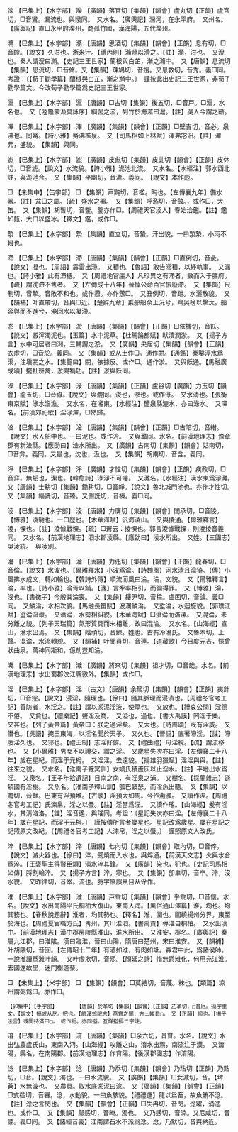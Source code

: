 <!-- { "loadSidebar": true } -->
滦	【巳集上】【水字部】	灤	【廣韻】落官切【集韻】【韻會】盧丸切【正韻】盧官切，□音鸞。漏流也。與灓同。　又水名。【廣輿記】灤河，在永平府。　又州名。【廣輿記】直□永平府灤州，商孤竹國，漢海陽，五代灤州。

滫	【巳集上】【水字部】	滫	【唐韻】思酒切【集韻】【韻會】【正韻】息有切，□音醙。【說文】久泔也。淅米汁。【禮內則】滫瀡以滑之。【註】滫，泔也。　又溲也。秦人謂溲曰滫。【史記三王世家】蘭根與白芷，漸之滫中。　又【唐韻】息流切【集韻】思流切，□音脩。又【集韻】疎鳩切，音搜。又息救切，音秀。義□同。考證：〔【荀子勸學篇】蘭根與白芷，漸之滫中。〕　謹按此出史記三王世家，非荀子勸學篇文。今改荀子勸學篇爲史記三王世家。 

滬	【巳集上】【水字部】	滬	【唐韻】□古切【集韻】後五切，□音戸。□滬，水名也。　又【陸龜蒙漁具詠序】綱罟之流，列竹於海澨曰滬。【註】吳人今謂之籪。

滭	【巳集上】【水字部】	滭	【廣韻】【集韻】【韻會】【正韻】□壁吉切，音必。泉沸也。同觱。【詩小雅】觱沸檻泉。　又【司馬相如上林賦】滭弗宓汨。【註】滭弗，盛貌。　【集韻】與同。

滮	【巳集上】【水字部】	滮	【廣韻】皮彪切【集韻】皮虬切【韻會】【正韻】皮休切，□音淲。【說文】水流貌。【詩小雅】滮池北流。　又水名。【水經注】郭水西北註，與滮池合。　又【集韻】平幽切，音瀌。義同。　【說文】本作彪。

□	【未集中】【缶字部】	□	【集韻】戸黤切，音檻。陶也。【左傳襄九年】備水器。【註】盆□之屬。【疏】盛水之器。　又【集韻】呼濫切，音斂。，或作□，大缶。　又【集韻】胡暫切，音鑒。鑒亦作□。【周禮天官淩人】春始治鑑。【註】鑑如甀，大口以盛冰。【釋文】鑑，或作□。

漐	【巳集上】【水字部】	漐	【集韻】直立切，音蟄。汗出貌。一曰漐漐，小雨不輟也。

滯	【巳集上】【水字部】	滯	【唐韻】【集韻】【韻會】【正韻】□直例切，音彘。【說文】凝也。【周語】震雷出滯。　又積也。【魯語】敢告滯積，以紓執事。　又漏也。【詩小雅】此有滯穗。　又【周禮地官廛人】凡珍異之有滯者，斂而入于膳府。【疏】謂沈滯不售者。　又【左傳成十八年】晉悼公命百官振廢滯。　又【集韻】尺制切，音摯。音敗不和也。或作懘。亦作慸□。　又丑例切，音跇。水灑散貌。　又【韻補】叶直帶切，音與□近。【楚辭九章】乗舲船余上沅兮，齊吳榜以擊汰。船容與而不進兮，淹回水以凝滯。

淤	【巳集上】【水字部】	淤	【唐韻】【集韻】【韻會】【正韻】□依據切，音飫。【說文】澱滓濁泥也。【玉篇】水中泥草。【杜篤論都賦】畎瀆潤淤。　又【揚子方言】水中可居者曰洲，三輔謂之淤。　又【廣韻】央居切【集韻】【韻會】【正韻】衣虛切，□音於。義同。　又【集韻】或从土作□。通作閼。【通鑑】秦鑿涇水爲渠，注塡閼之水。【集覽曰】閼，依據反。或作□。通作淤。　又與飫通。【馬融廣成頌】擺牡班禽，淤賜犒功。【註】淤與飫同。

淥	【巳集上】【水字部】	淥	【唐韻】【集韻】【正韻】盧谷切【廣韻】力玉切【韻會】龍玉切，□音祿。【說文】與漉同。浚也，滲也。或作淥。　又水淸也。【張衡東京賦】淥水澹澹。　又水名，在湘東。【水經注】醴泉縣漉水，亦曰淥水。　又澤名。【前漢郊祀歌】淫淥澤，□然歸。

淦	【巳集上】【水字部】	淦	【唐韻】【集韻】【韻會】【正韻】□古暗切，音紺。【說文】水入船中也。一曰泥也。或作汵。　又與灨同。水名。【前漢地理志】豫章郡有新淦縣。【應劭曰】淦水所出。　又【廣韻】古南切【集韻】【韻會】姑南切，□音弇。義同。又最也，沈也，汲也。　又【集韻】胡南切，音含。義同。

淨	【巳集上】【水字部】	淨	【廣韻】才性切【集韻】【韻會】【正韻】疾政切，□音穽。無垢也，潔也。【韓愈詩】淥淨不可唾。　又灘名。【水經注】漢水東爲淨灘。　又【唐韻】士耕切【集韻】鋤耕切，□音崢。【說文】魯北城門池也。亦作才性切。　又【集韻】緇詵切，音臻。又側詵切，音榛。義□同。

淩	【巳集上】【水字部】	淩	【唐韻】力膺切【集韻】【韻會】閭承切，□音陵。【博雅】淩馳也。一曰歷也。【木華海賦】汎海淩山。　又與掕通。【爾雅釋言】淩，慄也。【註】淩懅戰慄。【疏】□蒼云：掕慄也。郭言淩懅戰慄，則淩掕音義同。　又水名。【前漢地理志】泗水郡淩縣。【應劭曰】淩水所出。　又姓。【三國志】吳淩統。　與凌別。

淪	【巳集上】【水字部】	淪	【唐韻】力迍切【集韻】【韻會】【正韻】龍春切，□音倫。【說文】水波也。【爾雅釋水】小波爲淪。【詩魏風】河水淸且淪猗。【傳】小風拂水成文，轉如輪也。【韓詩外傳】順流而風曰淪。淪，文貌。　又【爾雅釋言】淪，率也。【詩小雅】淪胥以鋪。【箋】言牽率相引，而徧得罪。　又【博雅】淪，沒也。【書微子】今殷其淪喪。　又【集韻】縷尹切，音稐。盧困切，音論。義□同。　又鱗淪，水相次貌。【馬融長笛賦】波瀾鱗淪。　又垽淪，水迴旋貌。【郭璞江賦】垽淪溛瀤。　又濆淪，水勢相糾貌。【木華海賦】□濆淪而滀漯。　又混淪，未分離之貌。【列子天瑞篇】氣形質具而未相離，故曰混淪。　又水名。【山海經】宣山，淪水出焉。　又【集韻】姑頑切，音鰥。姓也。古有泠淪氏。　又魯本切，上聲。混淪，水流轉貌。　又【韻補】叶閭員切，音連。【道藏歌】今日度元吉，憶曾狀曲泉。萬神同斯和，億劫豈知淪。

渽	【巳集上】【水字部】	渽	【廣韻】將來切【集韻】祖才切，□音哉。水名。【前漢地理志】水出蜀郡汶江縣徼外。【集韻】或作□。

淫	【巳集上】【水字部】	淫	〔古文〕【唐韻】余箴切【集韻】【韻會】【正韻】夷針切，□音霪。【說文】浸淫，隨理也。【徐曰】隨其脈理而浸漬也。【周禮冬官考工記】善防者，水淫之。【註】謂以淤泥淫液，使厚也。　又放也。【禮哀公問】淫德不倦。　又貪也。【禮樂記】聲淫及商。　又溢也，過也。【書大禹謨】罔淫于樂。　又甚也。【列子黃帝篇】黃帝曰：朕之過淫矣。　又大也。【詩周頌】旣有淫威。　又僭也。【吳語】掩王東海，以淫名聞於天子。　又久也。【晉語】底著滯淫。【註】滯廢淫久也。　又邪也。【禮王制】志淫好僻。　又【禮曲禮】毋淫視。【疏】謂流移也。　又【小爾雅】男女不以禮交，謂之淫。　又歲星失次亦曰淫。【左傳襄二十八年】歲在星紀，而淫于元枵。　又淫淫，去遠貌。【揚雄羽獵賦】淫淫與與。【註】往來之貌。　又水名。【淮南子覽冥訓】女媧氏積蘆灰以止淫水。【註】平地出水爲淫。　又泉名。【王子年拾遺記】日南之南，有淫泉之浦。　又樹名。【採蘭雜志】遜頓國有淫樹。　又魚名。【淮南子釋山訓】瓠巴鼓瑟，而淫魚出聽。　又【集韻】以贍切，音豔。巴東有淫預堆。【古歌】淫預大如馬。今作灩澦。　又讀作涅。【周禮冬官考工記】氏湅帛，淫之以蜃。【註】淫當爲涅。　又讀作瑤。【山海經】爰有淫水，其淸洛洛。【註】淫音遙，與瑤同。考證：〔星記失次亦曰淫。【左傳襄二十八年】歲在星記，而淫于元枵。〕　謹按傳所言者歲星也。星記改爲歲星。歲在星記之記照原文改紀。〔【周禮冬官考工記】人湅帛，淫之以蜃。〕　謹照原文人改氏。 

淬	【巳集上】【水字部】	淬	【唐韻】七內切【集韻】【韻會】取內切，□音倅。【說文】滅火器也。【徐曰】淬，劒燒而入水也。與焠通。【前漢天文志】火與水合爲淬。【王褒聖主得賢臣頌】淸水淬其鋒。　又【廣韻】染也，犯也。【史記司馬相如傳】脟割輪淬。　又【揚子方言】淬，寒也。　又【集韻】卽聿切，音卒。淬，沒水貌。　又昨律切，音崒。流也。脟字原誤从目从寽作。

淮	【巳集上】【水字部】	淮	【唐韻】戸乖切【集韻】【韻會】乎乖切，□音懷。水名。【說文】水出南陽平氏桐柏大復山，東南入海。【風俗通山澤篇】淮，均也。均其務也。【春秋說題辭】淮者，均其勢也。【釋名】淮，圍也。圍繞揚州分界，東至於海也。【周禮夏官職方氏】靑州，其川淮泗。【書禹貢】導淮自桐柏。　又水出漢中。【前漢地理志】漢中郡房陵縣淮山，淮水所出。　又淮安，郡名。【廣輿記】秦屬九江郡，曰淮隂。漢曰臨淮，晉曰山陽，隋唐曰楚州，宋曰淮安。　又【韻補】叶胡隈切，音回。【左傳昭十二年】有酒如淮，有肉如坻。寡君中此，爲諸侯師。一說淮讀爲濰叶韻。　又叶虛欺切，音熙。【顏延之詩】惜無爵雉化，何用充江淮。去國還故里，迷門樹蓬藜。

□	【未集上】【米字部】	□	【集韻】【韻會】□莫結切，音蔑。粖也。【類篇】凉州謂粥爲□。亦作□。

	【卯集中】【手字部】		【唐韻】於革切【集韻】【韻會】【正韻】乙革切，□音厄。搹字重文。【說文】搹或从戹。把也。【前漢郊祀志】燕齊之閒，方士瞋目□。　又【正韻】抑也。【揚子法言】或問持滿曰□。　或作扼。亦同搤。互詳搤搹二字註。

淯	【巳集上】【水字部】	淯	【唐韻】【集韻】□余六切，音育。水名。【說文】水出弘農盧氏山，東南入沔。【山海經】攻離之山，淯水出焉，南流注于漢。　又淯陽，縣名，在南陽郡。【前漢地理志】作育陽。【後漢郡國志】作淯陽。

淰	【巳集上】【水字部】	淰	【唐韻】乃忝切【集韻】【韻會】乃玷切【正韻】乃點切，□音。【說文】濁也。一曰水流貌。　又【廣韻】【集韻】□女減切，音。【埤蒼】水無波也。　又農具。取水底淤泥曰淰。　又【廣韻】【集韻】【韻會】【正韻】□式荏切，音審。淰，水動貌。一曰魚駭貌。【禮禮運】龍以爲畜，故魚鮪不淰。【註】淰之言閃也。　又【集韻】【韻會】【正韻】□失冉切，音閃。淰躍，涌逸也。或作□。　又【集韻】鄔感切，音晻。濁也。　又乃感切，音湳。又尼咸切，音諵。義□同。　又【諸經音義】江南謂石水不派爲淰。淰，乃默切，音與納近。

